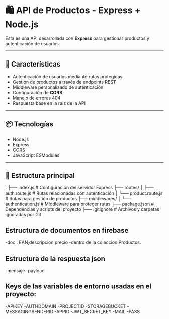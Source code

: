 # 🛍️ API de Productos - Express + Node.js

Esta es una API desarrollada con **Express** para gestionar productos y autenticación de usuarios.

---

## 🚀 Características

- Autenticación de usuarios mediante rutas protegidas
- Gestión de productos a través de endpoints REST
- Middleware personalizado de autenticación
- Configuración de **CORS**
- Manejo de errores 404
- Respuesta base en la raíz de la API

---

## 📦 Tecnologías

- Node.js
- Express
- CORS
- JavaScript ESModules

---

## 📁 Estructura principal


.
├── index.js                     # Configuración del servidor Express
├── routes/
│   ├── auth.route.js            # Rutas relacionadas con autenticación
│   └── product.route.js         # Rutas para gestión de productos
├── middlewares/
│   └── authentication.js        # Middleware para proteger rutas
├── package.json                 # Dependencias y scripts del proyecto
├── .gitignore                   # Archivos y carpetas ignoradas por Git

## Estructura de documentos en firebase
 
-doc : EAN,descripcion,precio
-dentro de la coleccion Productos.

## Estructura de la respuesta json

-mensaje 
-payload

## Keys de las variables de entorno usadas en el proyecto: 
-APIKEY
-AUTHDOMAIN
-PROJECTID
-STORAGEBUCKET
-MESSAGINGSENDERID
-APPID
-JWT_SECRET_KEY
-MAIL
-PASS